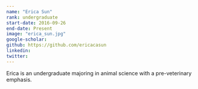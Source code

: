 ```yaml
---
name: "Erica Sun"
rank: undergraduate
start-date: 2016-09-26
end-date: Present
image: "erica_sun.jpg"
google-scholar:
github: https://github.com/ericacasun
linkedin:
twitter:
---
```


Erica is an undergraduate majoring in animal science with a pre-veterinary emphasis.
